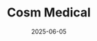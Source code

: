 ---  
layout: startup_page  
title: "Cosm Medical"  
id: "cosm.care"  
permalink: "/cosmmedicalcosm.care06052025/"  
website: "https://www.cosm.care/"  
funding_round: "Seed+"  
funding_amount: ""  
investors: "iGan Partners, Spring Impact Capital, several angels"  
about: "Cosm Medical is a medical device company modernizing pelvic health through personalized gynecological care. Their Gynethotics platform utilizes medical imaging, AI, and 3D printing to create custom vaginal devices, starting with pessaries, addressing pelvic floor disorders."  
markets: "MedTech, Healthtech, Medical Equipment Manufacturing"  
hq: "Toronto, Ontario, Canada"  
founded_year: "2017"  
linkedin: "https://www.linkedin.com/company/cosm-medical-corp"  
twitter: ""  
instagram: ""  
facebook: ""  
crunchbase: "https://www.crunchbase.com/organization/cosm-medical"  
pitchbook: ""  

date_display: "05-Jun-2025"  
date: "2025-06-05"

# SEO Optimization  
meta_title: "Cosm Medical - Seed+"  
meta_description: "Cosm Medical, Cosm Medical is a medical device company modernizing pelvic health through personalized gynecological care. Their Gynethotics platform utilizes medica..."  
meta_keywords: "Cosm Medical, MedTech, Healthtech, Medical Equipment Manufacturing, Seed+ funding"  
canonical_url: "https://startup.projectstartups.com/cosmmedicalcosm.care06052025/"  
---